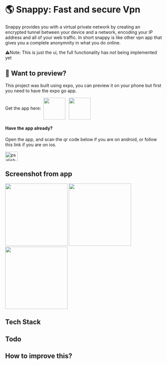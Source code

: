 # 🌎  Snappy: Fast and secure Vpn
Snappy provides you with a virtual private network by creating an encrypted tunnel between your device and a network, encoding your IP address and all of your web traffic. In short snappy is like other vpn app that gives you a complete anonymnity in what you do online.

⚠️Note: This is just the ui, the full functionality has not being implemented yet



## 📲   Want to preview?

This project was built using expo, you can preview it on your phone but first you need to have the expo go app.

Get the app here:&nbsp;
<a href ="https://play.google.com/store/apps/details?id=host.exp.exponent&hl=en&gl=US" target="blank"><img src="https://upload.wikimedia.org/wikipedia/commons/thumb/7/78/Google_Play_Store_badge_EN.svg/2560px-Google_Play_Store_badge_EN.svg.png" align="center" width ="70" marginright="20" /></a> &nbsp;
<a href ="https://apps.apple.com/us/app/expo-go/id982107779" target="blank"><img align="center" src="https://logos-download.com/wp-content/uploads/2016/06/Available_on_the_App_Store_logo-700x207.png" width ="70"/></a>

#### Have the app already?
Open the app, and scan the qr code below if you are on android, or follow this link if you are on ios.




<a href="https://twitter.com/psalishol" target="blank"><img align="center" src="https://raw.githubusercontent.com/rahuldkjain/github-profile-readme-generator/master/src/images/icons/Social/twitter.svg" alt="psalishol" height="30" width="40" /></a>

## Screenshot from app

<p>
<img src ="https://github.com/psalishol/snappy/blob/master/screenshots/Simulator%20Screen%20Shot%20-%20iPhone%2014%20Pro%20-%202022-12-13%20at%2022.52.12.png" width ="200"/>
<img src='https://github.com/psalishol/snappy/blob/master/screenshots/Simulator%20Screen%20Shot%20-%20iPhone%2014%20Pro%20-%202022-12-13%20at%2022.52.19.png' width='200' />
<img src='https://github.com/psalishol/snappy/blob/master/screenshots/Simulator%20Screen%20Shot%20-%20iPhone%2014%20Pro%20-%202022-12-13%20at%2022.52.50.png' width='200' />
</p>




## Tech Stack



## Todo


## How to improve this?
